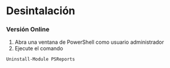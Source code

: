 # Desintalación

### Versión Online

1. Abra una ventana de PowerShell como usuario administrador
2. Ejecute el comando

```powershell
Uninstall-Module PSReports
```
